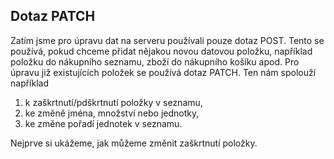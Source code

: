 ## Dotaz PATCH

Zatím jsme pro úpravu dat na serveru používali pouze dotaz POST. Tento se používá, pokud chceme přidat nějakou novou datovou položku, například položku do nákupního seznamu, zboží do nákupního košíku apod. Pro úpravu již existujících položek se používá dotaz PATCH. Ten nám spolouží například

1. k zaškrtnutí/pdškrtnutí položky v seznamu,
1. ke změně jména, množství nebo jednotky,
1. ke změne pořadí jednotek v seznamu.

Nejprve si ukážeme, jak můžeme změnit zaškrtnutí položky.
